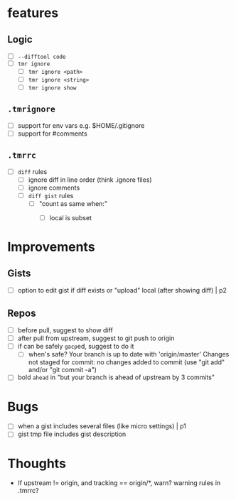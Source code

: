 # features
## Logic
- [ ] `--difftool code`
- [ ] `tmr ignore`
  - [ ] `tmr ignore <path>`
  - [ ] `tmr ignore <string>`
  - [ ] `tmr ignore show`

## `.tmrignore`
- [ ] support for env vars e.g. $HOME/.gitignore
- [ ] support for #comments

## `.tmrrc`
- [ ] `diff` rules
  - [ ] ignore diff in line order (think .ignore files)
  - [ ] ignore comments
  - [ ] `diff gist` rules
    - [ ] "count as same when:"
      - [ ] local is subset


# Improvements
## Gists
- [ ] option to edit gist if diff exists or "upload" local (after showing diff) | p2

## Repos
- [ ] before pull, suggest to show diff
- [ ] after pull from upstream, suggest to git push to origin
- [ ] if can be safely `gacp`ed, suggest to do it
  - [ ] when's safe? 
        Your branch is up to date with 'origin/master'
        Changes not staged for commit:
        no changes added to commit (use "git add" and/or "git commit -a")
- [ ] bold `ahead` in "but your branch is ahead of upstream by 3 commits"

# Bugs
- [ ] when a gist includes several files (like micro settings) | p1
- [ ] gist tmp file includes gist description

# Thoughts
- If upstream != origin, and tracking == origin/*, warn? warning rules in .tmrrc?